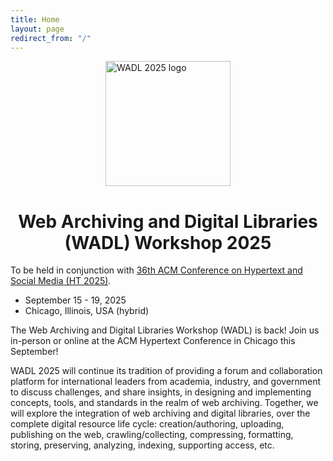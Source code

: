 ```yaml
---
title: Home
layout: page
redirect_from: "/"
---
```

<img src="../../assets/wadl2025.png" width="200" alt="WADL 2025 logo" style="display:block;margin-left:auto;  margin-right:auto;" />

<h1 style="text-align: center;">Web Archiving and Digital Libraries (WADL) Workshop 2025</h1>

To be held in conjunction with [36th ACM Conference on Hypertext and Social Media (HT 2025)](https://ht.acm.org/ht2025/).

* September 15 - 19, 2025
* Chicago, Illinois, USA (hybrid)

The Web Archiving and Digital Libraries Workshop (WADL) is back! Join us in-person or online at the ACM Hypertext Conference in Chicago this September!

WADL 2025 will continue its tradition of providing a forum and collaboration platform for international leaders from academia, industry, and government to discuss challenges, and share insights, in designing and implementing concepts, tools, and standards in the realm of web archiving. Together, we will explore the integration of web archiving and digital libraries, over the complete digital resource life cycle: creation/authoring, uploading, publishing on the web, crawling/collecting, compressing, formatting, storing, preserving, analyzing, indexing, supporting access, etc.
